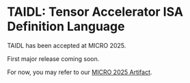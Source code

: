 # TAIDL: Tensor Accelerator ISA Definition Language

TAIDL has been accepted at MICRO 2025.

First major release coming soon.

For now, you may refer to our [MICRO 2025 Artifact](https://github.com/act-compiler/taidl-artifact-micro25).

